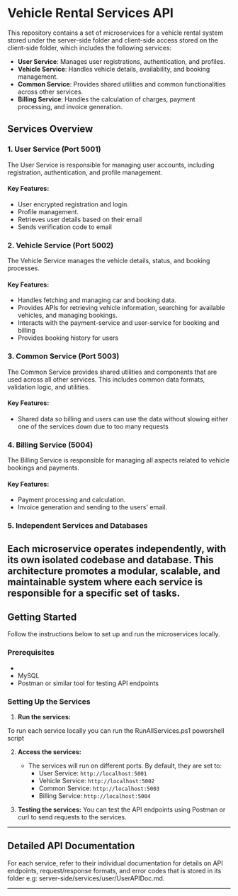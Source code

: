 
# Vehicle Rental Services API 

This repository contains a set of microservices for a vehicle rental system stored under the server-side folder and client-side access stored on the client-side folder, which includes the following services:

- **User Service**: Manages user registrations, authentication, and profiles.
- **Vehicle Service**: Handles vehicle details, availability, and booking management.
- **Common Service**: Provides shared utilities and common functionalities across other services.
- **Billing Service**: Handles the calculation of charges, payment processing, and invoice generation.

## Services Overview 

### 1. **User Service** (Port 5001)
The User Service is responsible for managing user accounts, including registration, authentication, and profile management.

#### Key Features:
- User encrypted registration and login.
- Profile management.
- Retrieves user details based on their email
- Sends verification code to email

### 2. **Vehicle Service** (Port 5002)
The Vehicle Service manages the vehicle details, status, and booking processes.

#### Key Features:
- Handles fetching and managing car and booking data.
- Provides APIs for retrieving vehicle information, searching for available vehicles, and managing bookings.
- Interacts with the payment-service and user-service for booking and billing
- Provides booking history for users

### 3. **Common Service** (Port 5003)
The Common Service provides shared utilities and components that are used across all other services. This includes common data formats, validation logic, and utilities.

#### Key Features:
- Shared data so billing and users can use the data without slowing either one of the services down due to too many requests

### 4. **Billing Service** (5004)
The Billing Service is responsible for managing all aspects related to vehicle bookings and payments.

#### Key Features:
- Payment processing and calculation.
- Invoice generation and sending to the users' email.

### 5. Independent Services and Databases
Each microservice operates independently, with its own isolated codebase and database. This architecture promotes a modular, scalable, and maintainable system where each service is responsible for a specific set of tasks.
---

## Getting Started

Follow the instructions below to set up and run the microservices locally.

### Prerequisites

- 
- MySQL
- Postman or similar tool for testing API endpoints

### Setting Up the Services


1. **Run the services:**

  To run each service locally you can run the RunAllServices.ps1 powershell script

2. **Access the services:**
   - The services will run on different ports. By default, they are set to:
     - User Service: `http://localhost:5001`
     - Vehicle Service: `http://localhost:5002`
     - Common Service: `http://localhost:5003`
     - Billing Service: `http://localhost:5004`

3. **Testing the services:**
   You can test the API endpoints using Postman or curl to send requests to the services.

---

## Detailed API Documentation

For each service, refer to their individual documentation for details on API endpoints, request/response formats, and error codes that is stored in its folder e.g: server-side/services/user/UserAPIDoc.md.

---
